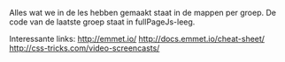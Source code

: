 Alles wat we in de les hebben gemaakt staat in de mappen per groep. 
De code van de laatste groep staat in fullPageJs-leeg. 

Interessante links:
http://emmet.io/
http://docs.emmet.io/cheat-sheet/
http://css-tricks.com/video-screencasts/

